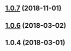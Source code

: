 <a name="1.0.7"></a>
## [1.0.7](https://github.com/tinper-bee/bee-city-select/compare/v1.0.6...v1.0.7) (2018-11-01)



<a name="1.0.6"></a>
## [1.0.6](https://github.com/tinper-bee/bee-city-select/compare/v1.0.4...v1.0.6) (2018-03-02)



<a name="1.0.4"></a>
## 1.0.4 (2018-03-01)



